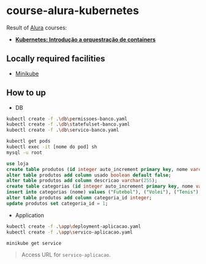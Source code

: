 # course-alura-kubernetes

Result of [Alura](https://alura.com.br) courses:

- **[Kubernetes: Introdução a orquestração de containers](https://cursos.alura.com.br/course/kubernetes)**

## Locally required facilities

- [Minikube](https://minikube.sigs.k8s.io/)

## How to up

- DB

```bash
kubectl create -f .\db\permissoes-banco.yaml
kubectl create -f .\db\statefulset-banco.yaml
kubectl create -f .\db\servico-banco.yaml

kubectl get pods
kubectl exec -it [nome do pod] sh
mysql -u root
```

```sql
use loja
create table produtos (id integer auto_increment primary key, nome varchar(255), preco decimal(10,2));
alter table produtos add column usado boolean default false;
alter table produtos add column descricao varchar(255);
create table categorias (id integer auto_increment primary key, nome varchar(255));
insert into categorias (nome) values ("Futebol"), ("Volei"), ("Tenis");
alter table produtos add column categoria_id integer;
update produtos set categoria_id = 1;
```

- Application

```bash
kubectl create -f .\app\deployment-aplicacao.yaml
kubectl create -f .\app\servico-aplicacao.yaml

minikube get service
```

> Access URL for `servico-aplicacao`.
